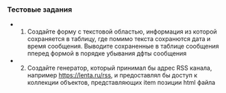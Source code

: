 ### Тестовые задания

- 1. Создайте форму с текстовой областью, информация из которой сохраняется в таблицу, где помимо текста сохранются дата и время сообщения. 
Выводите сохраненные в таблице сообщения пперед формой в порядке убывания дфты сообщения

- 2. Создайте генератор, который принимал бы адрес RSS канала, например https://lenta.ru/rss, и предоставлял бы доступ к коллекции объектов, 
представляющих item позиции html файла  
